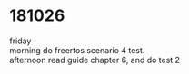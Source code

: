 # 181026

friday  
morning do freertos scenario 4 test.  
afternoon read guide chapter 6, and do test 2  
